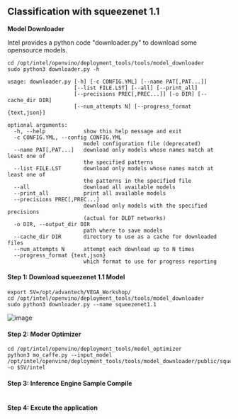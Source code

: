 ## Classification with squeezenet 1.1

**Model Downloader**

Intel provides a python code "downloader.py" to download some opensource models.

```
cd /opt/intel/openvino/deployment_tools/tools/model_downloader
sudo python3 downloader.py -h
```

```
usage: downloader.py [-h] [-c CONFIG.YML] [--name PAT[,PAT...]]
                     [--list FILE.LST] [--all] [--print_all]
                     [--precisions PREC[,PREC...]] [-o DIR] [--cache_dir DIR]
                     [--num_attempts N] [--progress_format {text,json}]

optional arguments:
  -h, --help            show this help message and exit
  -c CONFIG.YML, --config CONFIG.YML
                        model configuration file (deprecated)
  --name PAT[,PAT...]   download only models whose names match at least one of
                        the specified patterns
  --list FILE.LST       download only models whose names match at least one of
                        the patterns in the specified file
  --all                 download all available models
  --print_all           print all available models
  --precisions PREC[,PREC...]
                        download only models with the specified precisions
                        (actual for DLDT networks)
  -o DIR, --output_dir DIR
                        path where to save models
  --cache_dir DIR       directory to use as a cache for downloaded files
  --num_attempts N      attempt each download up to N times
  --progress_format {text,json}
                        which format to use for progress reporting
```

#### Step 1: Download squeezenet 1.1 Model
```
export SV=/opt/advantech/VEGA_Workshop/
cd /opt/intel/openvino/deployment_tools/tools/model_downloader
sudo python3 downloader.py --name squeezenet1.1
```
![image](https://github.com/ADVANTECH-EIoT/VEGA_Workshop/blob/master/photos/lab1_01.png)

#### Step 2: Moder Optimizer
```
cd /opt/intel/openvino/deployment_tools/model_optimizer
python3 mo_caffe.py --input_model /opt/intel/openvino/deployment_tools/tools/model_downloader/public/squeezenet1.1/squeezenet1.1.caffemodel -o $SV/intel
```

#### Step 3: Inference Engine Sample Compile

```

```

#### Step 4: Excute the application

```

```

